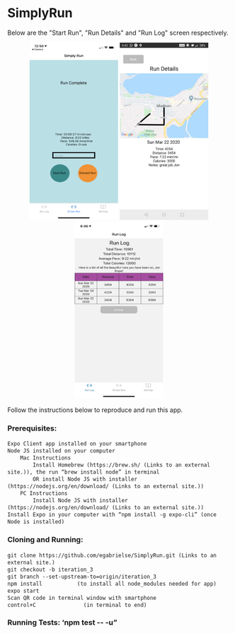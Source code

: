 # SimplyRun
Below are the "Start Run", "Run Details" and "Run Log" screen respectively.

<p align="center">
<img src="images/start%20run.png" width="200" height="400" > <img src="images/run%20map.jpg" width="200" height="400" > <img src="images/run%20stats.jpg" width="200" height="400" >
</p>


Follow the instructions below to reproduce and run this app.
### Prerequisites:

    Expo Client app installed on your smartphone
    Node JS installed on your computer
        Mac Instructions
            Install Homebrew (https://brew.sh/ (Links to an external site.)), the run “brew install node” in terminal
            OR install Node JS with installer (https://nodejs.org/en/download/ (Links to an external site.)) 
        PC Instructions
            Install Node JS with installer (https://nodejs.org/en/download/ (Links to an external site.)) 
    Install Expo in your computer with “npm install -g expo-cli” (once Node is installed)

### Cloning and Running:

    git clone https://github.com/egabrielse/SimplyRun.git (Links to an external site.)
    git checkout -b iteration_3
    git branch --set-upstream-to=origin/iteration_3
    npm install           (to install all node_modules needed for app)
    expo start
    Scan QR code in terminal window with smartphone
    control+C               (in terminal to end)

### Running Tests: ‘npm test -- -u”
 
